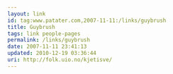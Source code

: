 ```yaml
---
layout: link
id: tag:www.patater.com,2007-11-11:/links/guybrush
title: Guybrush
tags: link people-pages
permalink: /links/guybrush
date: 2007-11-11 23:41:13
updated: 2010-12-19 03:36:44
uri: http://folk.uio.no/kjetisve/
---
```

